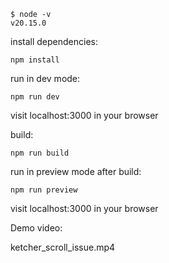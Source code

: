 ```
$ node -v
v20.15.0
```

install dependencies:

```
npm install
```

run in dev mode:

```
npm run dev
```

visit localhost:3000 in your browser

build:

```
npm run build
```

run in preview mode after build:

```
npm run preview
```

visit localhost:3000 in your browser

Demo video:

ketcher_scroll_issue.mp4
